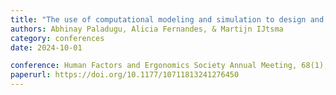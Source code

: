 ```yaml
---
title: "The use of computational modeling and simulation to design and evaluate a distributed work system"
authors: Abhinay Paladugu, Alicia Fernandes, & Martijn IJtsma
category: conferences
date: 2024-10-01

conference: Human Factors and Ergonomics Society Annual Meeting, 68(1), 243–249
paperurl: https://doi.org/10.1177/10711813241276450
---
```


